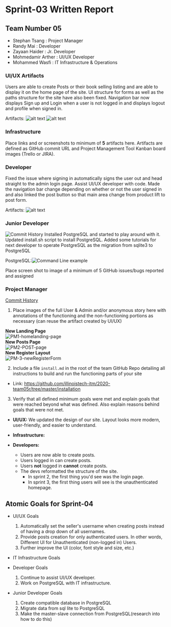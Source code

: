 # Sprint-03 Written Report

## Team Number 05

- Stephan Tsang : Project Manager
- Randy Mai :  Developer
- Zayaan Haider : Jr. Developer
- Mohmedamir Arther : UI/UX Developer
- Mohammed Wasfi : IT Infrastructure & Operations

### UI/UX Artifacts

Users are able to create Posts or their book selling listing and are able to display it on the home page of the site. UI structure for forms as well as the paths structure for the site have also been fixed. Navigation bar now displays Sign up and Login when a user is not logged in and displays logout and profile when signed in.

Artifacts:
![alt text](https://github.com/illinoistech-itm/2020-team05r/blob/master/diagrams/images/sprint-report-3-images/artifact.png "artifact")
![alt text](https://github.com/illinoistech-itm/2020-team05r/blob/master/diagrams/images/sprint-report-3-images/artifact_2.png "artifact")


### Infrastructure

Place links and or screenshots to minimum of **5** artifacts here. Artifacts are defined as GitHub commit URL and Project Management Tool Kanban board images (Trello or JIRA).

### Developer

Fixed the issue where signing in automatically signs the user out and head straight to the admin login page. Assist UI/UX developer with code. Made the navigation bar change depending on whether or not the user signed in and also linked the post button so that main area change from product lift to post form.

Artifacts:
![alt text](https://github.com/illinoistech-itm/2020-team05r/blob/master/diagrams/images/sprint-report-3-images/rmai_git_com.png "artifact")

### Junior Developer
![Commit History](https://github.com/illinoistech-itm/2020-team05r/blob/master/diagrams/images/sprint-report-3-images/zayaan_commit_history.png)
Installed PostgreSQL and started to play around with it. Updated install.sh script to install PostgreSQL. Added some tutorials for next developer to operate PostgreSQL as the migration from sqlite3 to PostgreSQL

PostgreSQL:![Command Line example](https://github.com/illinoistech-itm/2020-team05r/blob/master/diagrams/images/sprint-report-3-images/zayaan_commit_history.png)  

Place screen shot to image of a minimum of 5 GitHub issues/bugs reported and assigned

### Project Manager

  [Commit History](https://github.com/illinoistech-itm/2020-team05r/blob/stephan/diagrams/images/sprint-report-3-images/PM-4-stephan-commit-history.png)

1. Place images of the full User & Admin and/or anonymous story here with annotations of the functioning and the non-functioning portions as necessary (can reuse the artifact created by UI/UX)

  **New Landing Page**  
  ![PM1-homelanding-page](https://github.com/illinoistech-itm/2020-team05r/blob/stephan/diagrams/images/sprint-report-3-images/PM-1-landing-home-page.png "artifact1")  
  **New Posts Page**  
  ![PM2-POST-page](https://github.com/illinoistech-itm/2020-team05r/blob/stephan/diagrams/images/sprint-report-3-images/PM-2-POST-PAGE.png "artifact2")  
  **New Register Layout**  
  ![PM-3-newRegisterForm](https://github.com/illinoistech-itm/2020-team05r/blob/stephan/diagrams/images/sprint-report-3-images/PM-3-newRegisterForm.png "artifact3")

2. Include a file  ```install.md``` in the root of the team GitHub Repo detailing all instructions to build and run the functioning parts of your site  

  * Link: https://github.com/illinoistech-itm/2020-team05r/tree/master/installation

3. Verify that all defined minimum goals were met and explain goals that were reached beyond what was defined.  Also explain reasons behind goals that were not met.
  * **UI/UX:** We updated the design of our site. Layout looks more modern, user-friendly, and easier to understand.
  * **Infrastructure:**  

  * **Developers:**
    * Users are now able to create posts.
    * Users logged in can create posts.
    * Users __not__ logged in __cannot__ create posts.
    * The devs reformatted the structure of the site.  
      * In sprint 2, the first thing you'd see was the login page.   
      * In sprint 3, the first thing users will see is the unauthenticated homepage.

## Atomic Goals for Sprint-04

  - UI/UX Goals
    1. Automatically set the seller's username when creating posts instead of having a drop down of all usernames.  
    2. Provide posts creation for only authenticated users. In other words, Different UI for Unauthenticated (non-logged in) Users.
    3. Further improve the UI (color, font style and size, etc.)

  - IT Infrastructure Goals



  - Developer Goals
    1. Continue to assist UI/UX developer.
    2. Work on PostgreSQL with IT infrastructure.

  - Junior Developer Goals
    1. Create compatible database in PostgreSQL
    2. Migrate data from sql lite to PostgreSQL
    3. Make the master-slave connection from PostgreSQL(research into how to do this)
